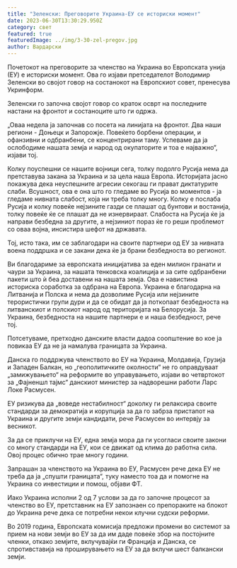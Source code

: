 ```yaml
---
title: "Зеленски: Преговорите Украина-ЕУ се историски момент"
date: 2023-06-30T13:30:29.950Z
category: свет
featured: true
featuredImage: ../img/3-30-zel-pregov.jpg
author: Вардарски
---
```

Почетокот на преговорите за членство на Украина во Европската унија (ЕУ) е историски момент. Ова го изјави претседателот Володимир Зеленски во својот говор на состанокот на Европскиот совет, пренесува Укринформ.

Зеленски го започна својот говор со краток осврт на последните настани на фронтот и состаноците што ги одржа.

„Оваа недела ја започнав со посета на линијата на фронтот. Два наши региони - Доњецк и Запорожје. Повеќето борбени операции, и офанзивни и одбранбени, се концентрирани таму. Успеваме да ја ослободиме нашата земја и народ од окупаторите и тоа е најважно“, изјави тој.

Колку поуспешни се нашите војници сега, толку подолго Русија нема да претставува закана за Украина и за цела наша Европа. Историјата јасно покажува дека неуспешните агресии секогаш ги прават диктатурите слаби. Всушност, ова е она што го гледаме во Русија во моментов - ја гледаме нивната слабост, која ни треба толку многу. Колку е послаба Русија и колку повеќе нејзините газди се плашат од бунтови и востанија, толку повеќе ќе се плашат да не изнервираат. Слабоста на Русија ќе ја направи безбедна за другите, а нејзиниот пораз ќе го реши проблемот со оваа војна, инсистира шефот на државата.

Тој, исто така, им се заблагодари на своите партнери од ЕУ за нивната воена поддршка и се закани дека ќе ја брани безбедноста во регионот.

Ви благодариме за европската иницијатива за еден милион гранати и чаури за Украина, за нашата тенковска коалиција и за сите одбранбени пакети што ѝ беа доставени на нашата земја. Ова е навистина историска соработка за одбрана на Европа. Украина е благодарна на Литванија и Полска и нема да дозволиме Русија или нејзините терористички групи дури и да се обидат да ја поткопаат безбедноста на литванскиот и полскиот народ од територијата на Белорусија. За Украина, безбедноста на нашите партнери е и наша безбедност, рече тој.

Потсетуваме, претходно данските власти дадоа соопштение во кое ја повикаа ЕУ да не ја намалува границата за Украина.

Данска го поддржува членството во ЕУ на Украина, Молдавија, Грузија и Западен Балкан, но „геополитичките околности“ не го оправдуваат „замижувањето“ на реформите во управувањето, изјави во четвртокот за „Фајненшл тајмс“ данскиот министер за надворешни работи Ларс Локе Расмусен.

ЕУ ризикува да „воведе нестабилност“ доколку ги релаксира своите стандарди за демократија и корупција за да го забрза пристапот на Украина и другите земји кандидати, рече Расмусен во интервју за весникот.

За да се приклучи на ЕУ, една земја мора да ги усогласи своите закони со многу стандарди на ЕУ, кои се движат од клима до работна сила. Овој процес обично трае многу години.

Запрашан за членството на Украина во ЕУ, Расмусен рече дека ЕУ не треба да ја „спушти границата“, туку наместо тоа да и помогне на Украина со инвестиции и помош, објави ФТ.

Иако Украина исполни 2 од 7 услови за да го започне процесот за членство во ЕУ, претставник на ЕУ запознаен со препораките на блокот до Украина рече дека се потребни некои клучни судски реформи.

Во 2019 година, Европската комисија предложи промени во системот за прием на нови земји во ЕУ за да им даде повеќе збор на постојните членки, откако земјите, вклучувајќи ги Франција и Данска, се спротивставија на проширувањето на ЕУ за да вклучи шест балкански земји.